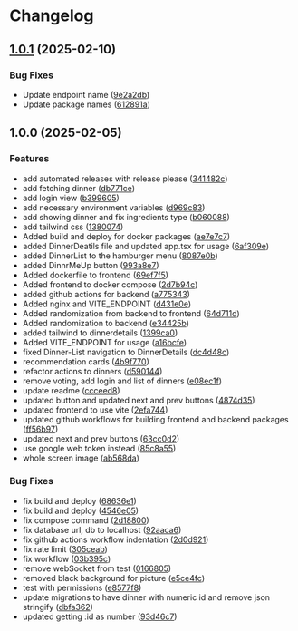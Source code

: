 # Changelog

## [1.0.1](https://github.com/mrako/foodtoday/compare/v1.0.0...v1.0.1) (2025-02-10)


### Bug Fixes

* Update endpoint name ([9e2a2db](https://github.com/mrako/foodtoday/commit/9e2a2db97fc86012fec2e8b6d0bf83912d07b89b))
* Update package names ([612891a](https://github.com/mrako/foodtoday/commit/612891a54f434972b487483cef7c136dffee3dbb))

## 1.0.0 (2025-02-05)


### Features

* add automated releases with release please ([341482c](https://github.com/mrako/foodtoday/commit/341482c9668f98241142aa212511ac5eb037a6c5))
* add fetching dinner ([db771ce](https://github.com/mrako/foodtoday/commit/db771cec31a7443a5e8059c40a603186fd691ede))
* add login view ([b399605](https://github.com/mrako/foodtoday/commit/b39960569f9fa3f063ecb63b2c5863038bff36bb))
* add necessary environment variables ([d969c83](https://github.com/mrako/foodtoday/commit/d969c835d33fad6e0b16dcbabe3a56b91073fc81))
* add showing dinner and fix ingredients type ([b060088](https://github.com/mrako/foodtoday/commit/b0600882d36eada5dace2aab6619b0d214431065))
* add tailwind css ([1380074](https://github.com/mrako/foodtoday/commit/1380074c3fd28a0591676fb2e0d667a9480dfa25))
* Added build and deploy for docker packages ([ae7e7c7](https://github.com/mrako/foodtoday/commit/ae7e7c74db90be35c039db0ea140e60cc49ad90f))
* added DinnerDeatils file and updated app.tsx for usage ([6af309e](https://github.com/mrako/foodtoday/commit/6af309ee927b82bf37140fd4ec55e71219e97255))
* added DinnerList to the hamburger menu ([8087e0b](https://github.com/mrako/foodtoday/commit/8087e0b2aa1c6b1336e909abd4538eb75937b93a))
* added DinnrMeUp button ([993a8e7](https://github.com/mrako/foodtoday/commit/993a8e7c59f81aefb8914dbf63bf4df1a7f05a94))
* Added dockerfile to frontend ([69ef7f5](https://github.com/mrako/foodtoday/commit/69ef7f57d139d9111b55ce44aeb822284b7b4289))
* Added frontend to docker compose ([2d7b94c](https://github.com/mrako/foodtoday/commit/2d7b94c14ae4c1a41f970cd7d85d229039873aec))
* added github actions for backend ([a775343](https://github.com/mrako/foodtoday/commit/a7753434b6dad94ac0e8c7779e366965720f4c2c))
* Added nginx and VITE_ENDPOINT ([d431e0e](https://github.com/mrako/foodtoday/commit/d431e0e0e62ab344c49eadbec281aeecb530bdc0))
* Added randomization from backend to frontend ([64d711d](https://github.com/mrako/foodtoday/commit/64d711d7dc31fc7e3f38da385b5c9612773c7196))
* Added randomization to backend ([e34425b](https://github.com/mrako/foodtoday/commit/e34425bdecd4b4d46430c6202ae98221c0a7d321))
* added tailwind to dinnerdetails ([1399ca0](https://github.com/mrako/foodtoday/commit/1399ca05b7303f16ddbf9760bdf4376342878c4c))
* Added VITE_ENDPOINT for usage ([a16bcfe](https://github.com/mrako/foodtoday/commit/a16bcfe9638fc8dae50ab036557ad4b6b311e101))
* fixed Dinner-List navigation to DinnerDetails ([dc4d48c](https://github.com/mrako/foodtoday/commit/dc4d48c0731316789d98ad2ab5793c3eb2ccc15b))
* recommendation cards ([4b9f770](https://github.com/mrako/foodtoday/commit/4b9f7701b9a0962194755114bff1e3dd4ddbd739))
* refactor actions to dinners ([d590144](https://github.com/mrako/foodtoday/commit/d590144a2ef0f91d7ad09b3026c7fd70592afefc))
* remove voting, add login and list of dinners ([e08ec1f](https://github.com/mrako/foodtoday/commit/e08ec1fd6d158f8ddef9841b8f863f6875904dc3))
* update readme ([ccceed8](https://github.com/mrako/foodtoday/commit/ccceed829fb16838dbba305334855c440124f965))
* updated button and updated next and prev buttons ([4874d35](https://github.com/mrako/foodtoday/commit/4874d35370dd3bbd7ca20a56a70489ed01ae7d8a))
* updated frontend to use vite ([2efa744](https://github.com/mrako/foodtoday/commit/2efa7444ba63d1e41dbcd4d2cf411b218afbbae6))
* updated github workflows for building frontend and backend packages ([ff56b97](https://github.com/mrako/foodtoday/commit/ff56b97cacbdb7964a6ce0865ea911917408e9cf))
* updated next and prev buttons ([63cc0d2](https://github.com/mrako/foodtoday/commit/63cc0d26edd13262d05bf0dc3dfe517e451594c3))
* use google web token instead ([85c8a55](https://github.com/mrako/foodtoday/commit/85c8a55bfd7ccb2d6be2bc97448626c167a7e2b6))
* whole screen image ([ab568da](https://github.com/mrako/foodtoday/commit/ab568da9990783c807ec81b892df7bbbeccc1156))


### Bug Fixes

* fix build and deploy ([68636e1](https://github.com/mrako/foodtoday/commit/68636e1e5e9926880fb4310dba8f925baca5140e))
* fix build and deploy ([4546e05](https://github.com/mrako/foodtoday/commit/4546e05ddba1e28a3d575a407c8c10487b1e993f))
* fix compose command ([2d18800](https://github.com/mrako/foodtoday/commit/2d18800d0a3d7584eec426831664c6e42e04bf00))
* fix database url, db to localhost ([92aaca6](https://github.com/mrako/foodtoday/commit/92aaca6a9a1109c51012bff439985dc9538551b9))
* fix github actions workflow indentation ([2d0d921](https://github.com/mrako/foodtoday/commit/2d0d9213b11edbbfaf37abc82d2904ea89fadd24))
* fix rate limit ([305ceab](https://github.com/mrako/foodtoday/commit/305ceabe75feeea675ef350606726759fa82eb90))
* fix workflow ([03b395c](https://github.com/mrako/foodtoday/commit/03b395ce9614c74128262af19eea9eb0ecf34d8c))
* remove webSocket from test ([0166805](https://github.com/mrako/foodtoday/commit/01668053c25da19b0455fd43631ff00e4f92f1f9))
* removed black background for picture ([e5ce4fc](https://github.com/mrako/foodtoday/commit/e5ce4fc52ed72f91b7fde6a1d812188672d1f191))
* test with permissions ([e8577f8](https://github.com/mrako/foodtoday/commit/e8577f80bb0f9500505f7e36a6c29cc2085b0407))
* update migrations to have dinner with numeric id and remove json stringify ([dbfa362](https://github.com/mrako/foodtoday/commit/dbfa362b0c011f047429292ae8ea994aa5eecdb9))
* updated getting :id as number ([93d46c7](https://github.com/mrako/foodtoday/commit/93d46c77eb2f976fa6185bbbfd3a8ecb364b8d4a))

